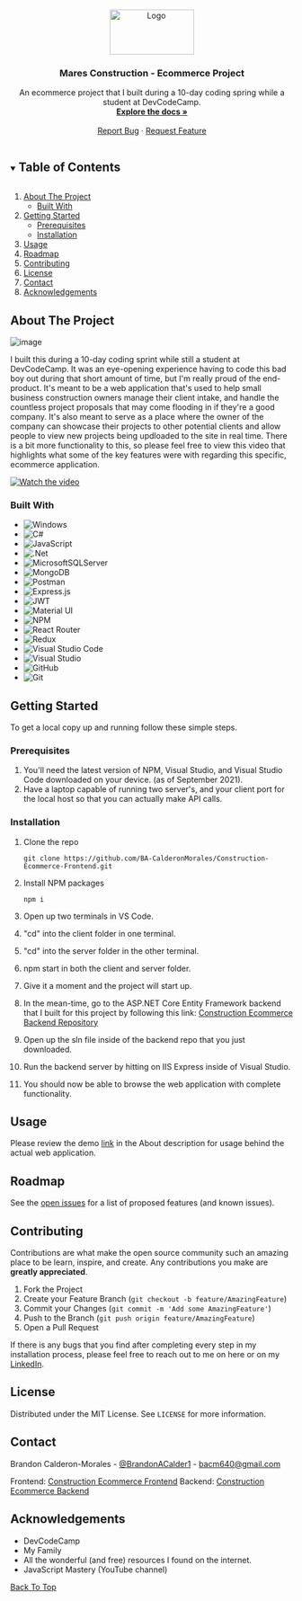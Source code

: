 <!--
*** Thanks for checking out the Best-README-Template. If you have a suggestion
*** that would make this better, please fork the repo and create a pull request
*** or simply open an issue with the tag "enhancement".
*** Thanks again! Now go create something AMAZING! :D
***
***
***
*** To avoid retyping too much info. Do a search and replace for the following:
*** github_username, repo_name, twitter_handle, email, project_title, project_description
-->



<!-- PROJECT SHIELDS -->
<!--
*** I'm using markdown "reference style" links for readability.
*** Reference links are enclosed in brackets [ ] instead of parentheses ( ).
*** See the bottom of this document for the declaration of the reference variables
*** for contributors-url, forks-url, etc. This is an optional, concise syntax you may use.
*** https://www.markdownguide.org/basic-syntax/#reference-style-links
-->
<!-- [![Contributors][contributors-shield]][contributors-url]
[![Forks][forks-shield]][forks-url]
[![Stargazers][stars-shield]][stars-url]
[![Issues][issues-shield]][issues-url]
[![MIT License][license-shield]][license-url]
[![LinkedIn][linkedin-shield]][linkedin-url]
 -->


<!-- PROJECT LOGO -->
<br />
<p id="top" align="center">
  <a href="https://github.com/BA-CalderonMorales/Construction-Ecommerce-Frontend">
    <img src="https://user-images.githubusercontent.com/62074841/133473191-6e1c7ef4-1fca-437c-89c5-828feb525872.png" alt="Logo" width="150" height="80">
  </a>

  <h3 align="center">Mares Construction - Ecommerce Project</h3>

  <p align="center">
    An ecommerce project that I built during a 10-day coding spring while a student at DevCodeCamp.
    <br />
    <a href="#about-the-project"><strong>Explore the docs »</strong></a>
    <br />
    <br />
<!--     <a href="https://github.com/BA-CalderonMorales/Construction-Ecommerce-Frontend">View Demo</a>
    · -->
    <a href="https://github.com/BA-CalderonMorales/Construction-Ecommerce-Frontend/issues">Report Bug</a>
    ·
    <a href="https://github.com/BA-CalderonMorales/Construction-Ecommerce-Frontend/issues">Request Feature</a>
  </p>
</p>



<!-- TABLE OF CONTENTS -->
<details open="open">
  <summary><h2 style="display: inline-block">Table of Contents</h2></summary>
  <ol>
    <li>
      <a href="#about-the-project">About The Project</a>
      <ul>
        <li><a href="#built-with">Built With</a></li>
      </ul>
    </li>
    <li>
      <a href="#getting-started">Getting Started</a>
      <ul>
        <li><a href="#prerequisites">Prerequisites</a></li>
        <li><a href="#installation">Installation</a></li>
      </ul>
    </li>
    <li><a href="#usage">Usage</a></li>
    <li><a href="#roadmap">Roadmap</a></li>
    <li><a href="#contributing">Contributing</a></li>
    <li><a href="#license">License</a></li>
    <li><a href="#contact">Contact</a></li>
    <li><a href="#acknowledgements">Acknowledgements</a></li>
  </ol>
</details>



<!-- ABOUT THE PROJECT -->
## About The Project

![image](https://user-images.githubusercontent.com/62074841/133553190-8c144cd8-54b0-4ce3-8ee4-80299ea70f98.png)

<p>
 I built this during a 10-day coding sprint while still a student at DevCodeCamp. It was an eye-opening experience having
 to code this bad boy out during that short amount of time, but I'm really proud of the end-product. It's meant to be a web 
 application that's used to help small business construction owners manage their client intake, and handle the countless 
 project proposals that may come flooding in if they're a good company. It's also meant to serve as a place where the 
 owner of the company can showcase their projects to other potential clients and allow people to view new projects being 
 updloaded to the site in real time. There is a bit more functionality to this, so please feel free to view this video 
 that highlights what some of the key features were with regarding this specific, ecommerce application.
</p>

<div id="demo"></div>

[![Watch the video](https://img.shields.io/badge/MyChannel-%23FF0000.svg?style=for-the-badge&logo=YouTube&logoColor=white)](https://youtu.be/SLPg8KAHNIw)
<!-- Here's a blank template to get started:
**To avoid retyping too much info. Do a search and replace with your text editor for the following:**
`BA-CalderonMorales`, `Construction-Ecommerce-Frontend`, `twitter_handle`, `email`, `project_title`, `project_description` -->


### Built With
<div id="built-with"></div>

* ![Windows](https://img.shields.io/badge/Windows-0078D6?style=for-the-badge&logo=windows&logoColor=white)
* ![C#](https://img.shields.io/badge/c%23-%23239120.svg?style=for-the-badge&logo=c-sharp&logoColor=white)
* ![JavaScript](https://img.shields.io/badge/javascript-%23323330.svg?style=for-the-badge&logo=javascript&logoColor=%23F7DF1E)
* ![.Net](https://img.shields.io/badge/.NET-5C2D91?style=for-the-badge&logo=.net&logoColor=white)
* ![MicrosoftSQLServer](https://img.shields.io/badge/Microsoft%20SQL%20Sever-CC2927?style=for-the-badge&logo=microsoft%20sql%20server&logoColor=white)
* ![MongoDB](https://img.shields.io/badge/MongoDB-%234ea94b.svg?style=for-the-badge&logo=mongodb&logoColor=white)
* ![Postman](https://img.shields.io/badge/Postman-FF6C37?style=for-the-badge&logo=postman&logoColor=white)
* ![Express.js](https://img.shields.io/badge/express.js-%23404d59.svg?style=for-the-badge&logo=express&logoColor=%2361DAFB)
* ![JWT](https://img.shields.io/badge/JWT-black?style=for-the-badge&logo=JSON%20web%20tokens)
* ![Material UI](https://img.shields.io/badge/materialui-%230081CB.svg?style=for-the-badge&logo=material-ui&logoColor=white)
* ![NPM](https://img.shields.io/badge/NPM-%23000000.svg?style=for-the-badge&logo=npm&logoColor=white)
* ![React Router](https://img.shields.io/badge/React_Router-CA4245?style=for-the-badge&logo=react-router&logoColor=white)
* ![Redux](https://img.shields.io/badge/redux-%23593d88.svg?style=for-the-badge&logo=redux&logoColor=white)
* ![Visual Studio Code](https://img.shields.io/badge/Visual%20Studio%20Code-0078d7.svg?style=for-the-badge&logo=visual-studio-code&logoColor=white)
* ![Visual Studio](https://img.shields.io/badge/Visual%20Studio-5C2D91.svg?style=for-the-badge&logo=visual-studio&logoColor=white)
* ![GitHub](https://img.shields.io/badge/github-%23121011.svg?style=for-the-badge&logo=github&logoColor=white)
* ![Git](https://img.shields.io/badge/git-%23F05033.svg?style=for-the-badge&logo=git&logoColor=white)

<!-- GETTING STARTED -->
## Getting Started

To get a local copy up and running follow these simple steps.

### Prerequisites

1. You'll need the latest version of NPM, Visual Studio, and Visual Studio Code downloaded on your device. (as of September 2021).
2. Have a laptop capable of running two server's, and your client port for the local host so that you can actually make API calls.

### Installation

1. Clone the repo

   `git clone https://github.com/BA-CalderonMorales/Construction-Ecommerce-Frontend.git`

2. Install NPM packages
   
   `npm i`

3. Open up two terminals in VS Code. 
4. "cd" into the client folder in one terminal.
5. "cd" into the server folder in the other terminal.
6. npm start in both the client and server folder.
7. Give it a moment and the project will start up.
8. In the mean-time, go to the ASP.NET Core Entity Framework backend that I built for this project by following this link: <a href="https://github.com/BA-CalderonMorales/Construction-Ecommerce-Backend">Construction Ecommerce Backend Repository</a>
9. Open up the sln file inside of the backend repo that you just downloaded.
10. Run the backend server by hitting on IIS Express inside of Visual Studio. 
11. You should now be able to browse the web application with complete functionality. 


<!-- USAGE EXAMPLES -->
## Usage

Please review the demo <a href="#demo">link</a> in the About description for usage behind the actual web application.


<!-- ROADMAP -->
## Roadmap

See the [open issues](https://github.com/BA-CalderonMorales/Construction-Ecommerce-Frontend/issues) for a list of proposed features (and known issues).



<!-- CONTRIBUTING -->
## Contributing

Contributions are what make the open source community such an amazing place to be learn, inspire, and create. Any contributions you make are **greatly appreciated**. 

1. Fork the Project
2. Create your Feature Branch (`git checkout -b feature/AmazingFeature`)
3. Commit your Changes (`git commit -m 'Add some AmazingFeature'`)
4. Push to the Branch (`git push origin feature/AmazingFeature`)
5. Open a Pull Request

If there is any bugs that you find after completing every step in my installation process, please feel free to reach out to me on here or on my <a href="https://www.linkedin.com/in/bcalderonmorales-cmoe/">LinkedIn</a>.

<!-- LICENSE -->
## License

Distributed under the MIT License. See `LICENSE` for more information.



<!-- CONTACT -->
## Contact

Brandon Calderon-Morales - [@BrandonACalder1](https://twitter.com/BrandonACalder1) - bacm640@gmail.com

Frontend: [Construction Ecommerce Frontend](https://github.com/BA-CalderonMorales/Construction-Ecommerce-Frontend)
Backend: [Construction Ecommerce Backend](https://github.com/BA-CalderonMorales/Construction-Ecommerce-Backend)


<!-- ACKNOWLEDGEMENTS -->
## Acknowledgements

* DevCodeCamp
* My Family
* All the wonderful (and free) resources I found on the internet.
* JavaScript Mastery (YouTube channel)

<a href="#top">Back To Top</a>

